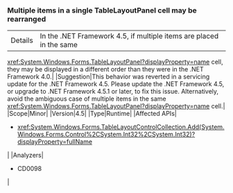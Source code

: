 ### Multiple items in a single TableLayoutPanel cell may be rearranged

|   |   |
|---|---|
|Details|In the .NET Framework 4.5, if multiple items are placed in the same
<xref:System.Windows.Forms.TableLayoutPanel?displayProperty=name> cell, they may
be displayed in a different order than they were in the .NET Framework 4.0.|
|Suggestion|This behavior was reverted in a servicing update for the .NET Framework 4.5.
Please update the .NET Framework 4.5, or upgrade to .NET Framework 4.5.1 or
later, to fix this issue. Alternatively, avoid the ambiguous case of multiple
items in the same
<xref:System.Windows.Forms.TableLayoutPanel?displayProperty=name> cell.|
|Scope|Minor|
|Version|4.5|
|Type|Runtime|
|Affected APIs|<ul><li><xref:System.Windows.Forms.TableLayoutControlCollection.Add(System.Windows.Forms.Control%2CSystem.Int32%2CSystem.Int32)?displayProperty=fullName></li></ul>|
|Analyzers|<ul><li>CD0098</li></ul>|
